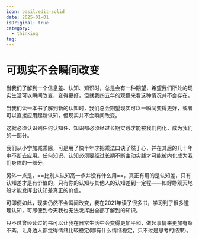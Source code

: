 ```yaml
---
icon: basil:edit-solid
date: 2025-01-01
isOriginal: true
category:
  - thinking
tag:
---
```


# 可现实不会瞬间改变

当我们了解到一个信息差、认知、知识时，总是会有一种期望，希望我们所处的现实生活可以瞬间改变，变得更好，但就我四五年的观察来看这种情况并不会存在。

<!-- more -->

当我们读一本书了解到新的认知时，我们总会期望现实可以一瞬间变得更好，或者可以直接应用起新认知，但现实并不会瞬间改变。

这就必须认识到任何认知任、知识都必须经过长期实践才能被我们内化，成为我们的一部分。

我们从小学加减乘除，可是用了快半年才把乘法口诀了然于心，并在其后的几十年中不断去应用。任何知识、认知必须要经过长期不断主动实践才可能被内化成为我们身体的一部分。

另外一点是，==比别人认知高一点并没有什么用==，真正有用的是认知差，只有认知差才是有价值的，只有你的认知与其他人的认知差到一定程——如蜉蝣观天地般才能发挥出认知差真正的价值。

可即便如此，现实仍然不会瞬间改变，我在2021年读了很多书，学习到了很多道理认知，可即便到今天我也无法发挥出全部了解到的知识。

只不过曾经读过的书可以让我在日常生活中会变得更加平和，做起事情来更加有条不紊，让身边人都觉得情绪比较稳定(哪有什么情绪稳定，只不过是思考的结果)。

